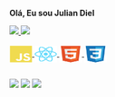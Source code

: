  <strong>Olá, Eu sou Julian Diel</strong>
 
 <div>
  <a href="https://github.com/JulianDiel">
  <img height="160em" src="https://github-readme-stats.vercel.app/api?username=JulianDiel&show_icons=false&theme=dark&include_all_commits=true&count_private=true"/>
  <img height="160em" src="https://github-readme-stats.vercel.app/api/top-langs/?username=JulianDiel&layout=compact&langs_count=16&theme=dark"/>
 
</div>
<div style="display: inline_block"><br>
  <img align="center" alt="Julian-Js" height="30" width="40" src="https://raw.githubusercontent.com/devicons/devicon/master/icons/javascript/javascript-plain.svg">
  <img align="center" alt="Julian-React" height="30" width="40" src="https://raw.githubusercontent.com/devicons/devicon/master/icons/react/react-original.svg">
  <img align="center" alt="Julian-HTML" height="30" width="40" src="https://raw.githubusercontent.com/devicons/devicon/master/icons/html5/html5-original.svg">
  <img align="center" alt="Julian-CSS" height="30" width="40" src="https://raw.githubusercontent.com/devicons/devicon/master/icons/css3/css3-original.svg">
  
</div>
  
  ##
 
<div> 
 <a href="https://instagram.com/_realdiel" target="_blank"><img src="https://img.shields.io/badge/-Instagram-%23E4405F?style=for-the-badge&logo=instagram&logoColor=white" target="_blank"></a>
 	<a href = "mailto:drjjd55@gmail.com"><img src="https://img.shields.io/badge/-Gmail-%23333?style=for-the-badge&logo=gmail&logoColor=white" target="_blank"></a>
  <a href="https://www.linkedin.com/in/jos%C3%A9-julian-freitas-diel/" target="_blank"><img src="https://img.shields.io/badge/-LinkedIn-%230077B5?style=for-the-badge&logo=linkedin&logoColor=white" target="_blank"></a>

